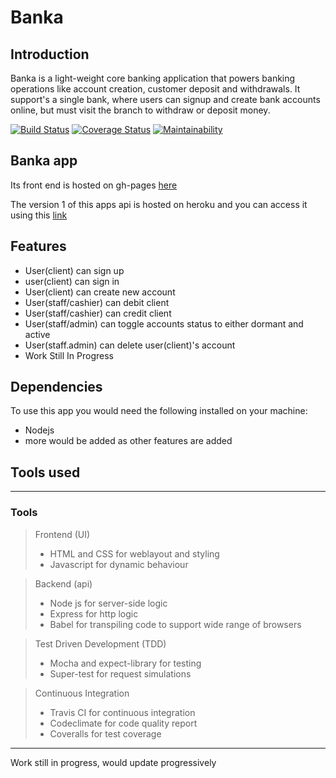 # Banka

## Introduction
Banka is a light-weight core banking application that powers banking operations like account
creation, customer deposit and withdrawals. It support's a single bank, where
users can signup and create bank accounts online, but must visit the branch to withdraw or
deposit money. 

[![Build Status](https://travis-ci.org/swisskid95/Banka.svg?branch=Develop)](https://travis-ci.org/swisskid95/Banka)
[![Coverage Status](https://coveralls.io/repos/github/swisskid95/Banka/badge.svg?branch=Develop)](https://coveralls.io/github/swisskid95/Banka?branch=Develop)
[![Maintainability](https://api.codeclimate.com/v1/badges/a174a1d36fd6b86ef813/maintainability)](https://codeclimate.com/github/swisskid95/Banka/maintainability)

## Banka app

Its front end is hosted on gh-pages [here](https://swisskid95.github.io/Banka/ui)

The version 1 of this apps api is hosted on heroku and you can access it using this [link](https://swisskid-banka.herokuapp.com/api/v1)

## Features

- User(client) can sign up 
- user(client) can sign in
- User(client) can create new account
- User(staff/cashier) can debit client
- User(staff/cashier) can credit client
- User(staff/admin) can toggle accounts status to either dormant and active
- User(staff.admin) can delete user(client)'s account
- Work Still In Progress

## Dependencies

To use this app you would need the following installed on your machine:
- Nodejs
- more would be added as other features are added

## Tools used

***
### Tools

> Frontend (UI)
> - HTML and CSS for weblayout and styling
> - Javascript for dynamic behaviour

> Backend (api)
> - Node js for server-side logic
> - Express for http logic
> - Babel for transpiling code to support wide range of browsers

> Test Driven Development (TDD)
> - Mocha and expect-library for testing
> - Super-test for request simulations

> Continuous Integration
> - Travis CI for continuous integration
> - Codeclimate for code quality report
> - Coveralls for test coverage

***

Work still in progress, would update progressively
